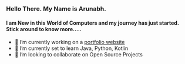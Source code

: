 ### Hello There. My Name is Arunabh. 
#### I am New in this World of Computers and my journey has just started. Stick around to know more.....


- 🔭 I’m currently working on a [portfolio website](https://github.com/arunabh-a/portweb)
- 🌱 I’m currently set to learn Java, Python, Kotlin
- 👯 I’m looking to collaborate on Open Source Projects
